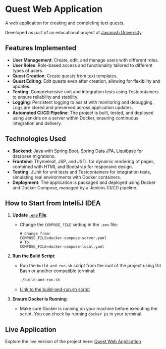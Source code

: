 # Quest Web Application

A web application for creating and completing text quests.

Developed as part of an educational project at [Javarush University](https://javarush.com/university).

## Features Implemented

- **User Management**: Create, edit, and manage users with different roles.
- **User Roles**: Role-based access and functionality tailored to different types of users.
- **Quest Creation**: Create quests from text templates.
- **Quest Editing**: Edit quests even after creation, allowing for flexibility and updates.
- **Testing**: Comprehensive unit and integration tests using Testcontainers to ensure reliability and stability.
- **Logging**: Persistent logging to assist with monitoring and debugging. Logs are stored and preserved across application updates.
- **Automated CI/CD Pipeline**: The project is built, tested, and deployed using Jenkins on a server within Docker, ensuring continuous integration and delivery.

## Technologies Used

- **Backend**: Java with Spring Boot, Spring Data JPA, Liquibase for database migrations.
- **Frontend**: Thymeleaf, JSP, and JSTL for dynamic rendering of pages, combined with HTML and Bootstrap for responsive design.
- **Testing**: JUnit for unit tests and Testcontainers for integration tests, simulating real environments with Docker containers.
- **Deployment**: The application is packaged and deployed using Docker and Docker Compose, managed by a Jenkins CI/CD pipeline.

## How to Start from IntelliJ IDEA

1. **Update [`.env` File](./.env)**:
    - Change the `COMPOSE_FILE` setting in the `.env` file:
      ```plaintext
      # Change from:
      COMPOSE_FILE=docker-compose-server.yaml
      # To:
      COMPOSE_FILE=docker-compose-local.yaml
      ```
2. **Run the Build Script**:
    - Run the `build-and-run.sh` script from the root of the project using Git Bash or another compatible terminal:
      ```bash
      ./build-and-run.sh
      ```
    - [Link to the build-and-run.sh script](./build-and-run.sh)

3. **Ensure Docker is Running**:
    - Make sure Docker is running on your machine before executing the script. You can check by running `docker ps` in your terminal.


## Live Application

Explore the live version of the project here: [Quest Web Application](https://quests-app.shubchynskyi.pp.ua)